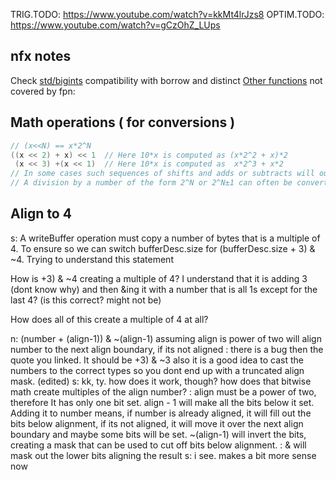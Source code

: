  TRIG.TODO: https://www.youtube.com/watch?v=kkMt4lrJzs8
OPTIM.TODO: https://www.youtube.com/watch?v=gCzOhZ_LUps

## nfx notes
Check [std/bigints](https://nimdocs.com/nim-lang/bigints/bigints.html) compatibility with borrow and distinct
[Other functions](https://github.com/MikeLankamp/fpm/blob/master/include/fpm/math.hpp) not covered by fpn:

## Math operations  ( for conversions )
```c
// (x<<N) == x*2^N
((x << 2) + x) << 1  // Here 10*x is computed as (x*2^2 + x)*2
 (x << 3) +(x << 1)  // Here 10*x is computed as  x*2^3 + x*2
// In some cases such sequences of shifts and adds or subtracts will outperform hardware multipliers and especially dividers.
// A division by a number of the form 2^N or 2^N±1 can often be converted to such a short sequence.
```

## Align to 4
s:
A writeBuffer operation must copy a number of bytes that is a multiple of 4. To ensure so we can switch bufferDesc.size for (bufferDesc.size + 3) & ~4.
Trying to understand this statement

How is +3) & ~4 creating a multiple of 4?
I understand that it is adding 3 (dont know why)
and then &ing it with a number that is all 1s except for the last 4?  (is this correct? might not be)

How does all of this create a multiple of 4 at all? 

n: (number + (align-1)) & ~(align-1)  assuming align is power of two will align number to the next align boundary, if its not aligned
 : there is a bug then the quote you linked. It should be +3) & ~3 also it is a good idea to cast the numbers to the correct types so you dont end up with a truncated align mask. (edited)
s: kk, ty. how does it work, though? how does that bitwise math create multiples of the align number?
 : align must be a power of two, therefore It has only one bit set. align - 1  will make all the bits below it set.
Adding it to number means, if number is already aligned, it will fill out the bits below alignment, if its not aligned, it will move it over the next align boundary and maybe some bits will be set.
~(align-1) will invert the bits, creating a mask that can be used to cut off bits below alignment.
 : & will mask out the lower bits aligning the result
s: i see. makes a bit more sense now
